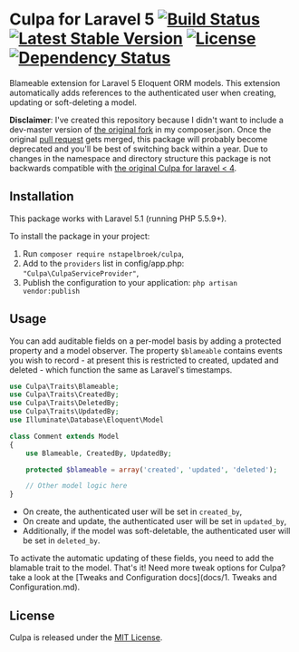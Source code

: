 # Culpa for Laravel 5 [![Build Status](https://travis-ci.org/nstapelbroek/culpa-laravel-5.svg?branch=master)](https://travis-ci.org/nstapelbroek/culpa-laravel-5) [![Latest Stable Version](https://poser.pugx.org/nstapelbroek/culpa/v/stable)](https://packagist.org/packages/nstapelbroek/culpa) [![License](https://poser.pugx.org/nstapelbroek/culpa/license)](https://packagist.org/packages/nstapelbroek/culpa) [![Dependency Status](https://www.versioneye.com/user/projects/568f8b4d691e2d00380000b5/badge.svg?style=flat)](https://www.versioneye.com/user/projects/568f8b4d691e2d00380000b5)

Blameable extension for Laravel 5 Eloquent ORM models. This extension
automatically adds references to the authenticated user when creating, updating
or soft-deleting a model.

**Disclaimer**: I've created this repository because I didn't want to include a dev-master version of [the original fork](https://github.com/nstapelbroek/culpa) in my composer.json.
Once the original [pull request](https://github.com/rmasters/culpa/pull/14) gets merged, this package will probably become deprecated and you'll be best of switching back within a year.
Due to changes in the namespace and directory structure this package is not backwards compatible with [the original Culpa for laravel < 4](https://github.com/rmasters/culpa).


## Installation

This package works with Laravel 5.1 (running PHP 5.5.9+).

To install the package in your project:

1.  Run `composer require nstapelbroek/culpa`,
2.  Add to the `providers` list in config/app.php:
    `"Culpa\CulpaServiceProvider"`,
3.  Publish the configuration to your application:
    `php artisan vendor:publish`


## Usage

You can add auditable fields on a per-model basis by adding a protected property
and a model observer. The property `$blameable` contains events you wish to
record - at present this is restricted to created, updated and deleted - which
function the same as Laravel's timestamps.

```php
use Culpa\Traits\Blameable;
use Culpa\Traits\CreatedBy;
use Culpa\Traits\DeletedBy;
use Culpa\Traits\UpdatedBy;
use Illuminate\Database\Eloquent\Model

class Comment extends Model
{
    use Blameable, CreatedBy, UpdatedBy;

    protected $blameable = array('created', 'updated', 'deleted');

    // Other model logic here
}
```

*   On create, the authenticated user will be set in `created_by`,
*   On create and update, the authenticated user will be set in `updated_by`,
*   Additionally, if the model was soft-deletable, the authenticated user will be
    set in `deleted_by`.

To activate the automatic updating of these fields, you need to add the blamable trait to the model.
That's it! Need more tweak options for Culpa? take a look at the [Tweaks and Configuration docs](docs/1. Tweaks and Configuration.md).

## License

Culpa is released under the [MIT License](LICENSE).
